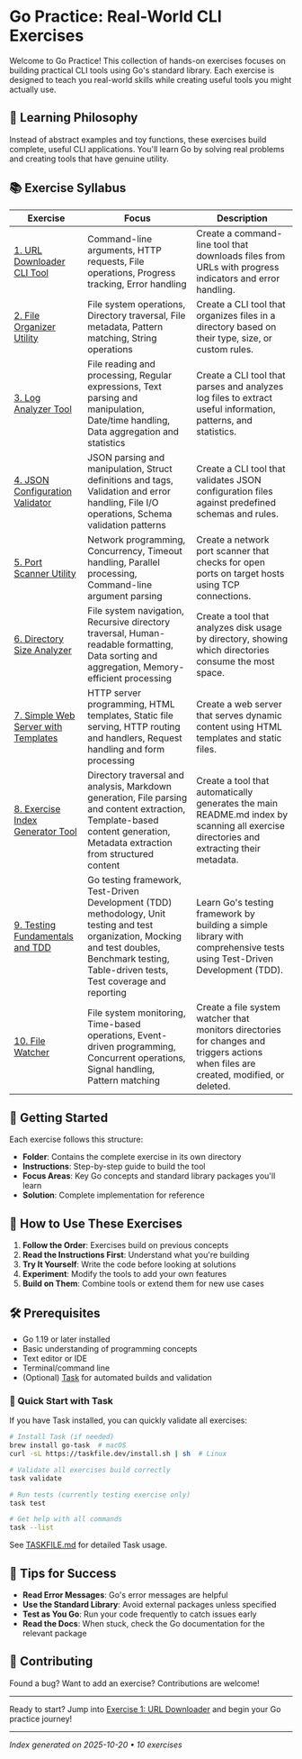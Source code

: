 # Go Practice: Real-World CLI Exercises

Welcome to Go Practice! This collection of hands-on exercises focuses on building practical CLI tools using Go's standard library. Each exercise is designed to teach you real-world skills while creating useful tools you might actually use.

## 🎯 Learning Philosophy

Instead of abstract examples and toy functions, these exercises build complete, useful CLI applications. You'll learn Go by solving real problems and creating tools that have genuine utility.

## 📚 Exercise Syllabus

| Exercise | Focus | Description |
|----------|-------|-------------|
| [1. URL Downloader CLI Tool](./01-url-downloader/) | Command-line arguments, HTTP requests, File operations, Progress tracking, Error handling | Create a command-line tool that downloads files from URLs with progress indicators and error handling. |
| [2. File Organizer Utility](./02-file-organizer/) | File system operations, Directory traversal, File metadata, Pattern matching, String operations | Create a CLI tool that organizes files in a directory based on their type, size, or custom rules. |
| [3. Log Analyzer Tool](./03-log-analyzer/) | File reading and processing, Regular expressions, Text parsing and manipulation, Date/time handling, Data aggregation and statistics | Create a CLI tool that parses and analyzes log files to extract useful information, patterns, and statistics. |
| [4. JSON Configuration Validator](./04-json-validator/) | JSON parsing and manipulation, Struct definitions and tags, Validation and error handling, File I/O operations, Schema validation patterns | Create a CLI tool that validates JSON configuration files against predefined schemas and rules. |
| [5. Port Scanner Utility](./05-port-scanner/) | Network programming, Concurrency, Timeout handling, Parallel processing, Command-line argument parsing | Create a network port scanner that checks for open ports on target hosts using TCP connections. |
| [6. Directory Size Analyzer](./06-dir-sizer/) | File system navigation, Recursive directory traversal, Human-readable formatting, Data sorting and aggregation, Memory-efficient processing | Create a tool that analyzes disk usage by directory, showing which directories consume the most space. |
| [7. Simple Web Server with Templates](./07-web-server/) | HTTP server programming, HTML templates, Static file serving, HTTP routing and handlers, Request handling and form processing | Create a web server that serves dynamic content using HTML templates and static files. |
| [8. Exercise Index Generator Tool](./08-index-generator/) | Directory traversal and analysis, Markdown generation, File parsing and content extraction, Template-based content generation, Metadata extraction from structured content | Create a tool that automatically generates the main README.md index by scanning all exercise directories and extracting their metadata. |
| [9. Testing Fundamentals and TDD](./09-testing-fundamentals/) | Go testing framework, Test-Driven Development (TDD) methodology, Unit testing and test organization, Mocking and test doubles, Benchmark testing, Table-driven tests, Test coverage and reporting | Learn Go's testing framework by building a simple library with comprehensive tests using Test-Driven Development (TDD). |
| [10. File Watcher](./10-file-watcher/) | File system monitoring, Time-based operations, Event-driven programming, Concurrent operations, Signal handling, Pattern matching | Create a file system watcher that monitors directories for changes and triggers actions when files are created, modified, or deleted. |
## 🚀 Getting Started

Each exercise follows this structure:
- **Folder**: Contains the complete exercise in its own directory
- **Instructions**: Step-by-step guide to build the tool
- **Focus Areas**: Key Go concepts and standard library packages you'll learn
- **Solution**: Complete implementation for reference

## 📖 How to Use These Exercises

1. **Follow the Order**: Exercises build on previous concepts
2. **Read the Instructions First**: Understand what you're building
3. **Try It Yourself**: Write the code before looking at solutions
4. **Experiment**: Modify the tools to add your own features
5. **Build on Them**: Combine tools or extend them for new use cases

## 🛠 Prerequisites

- Go 1.19 or later installed
- Basic understanding of programming concepts
- Text editor or IDE
- Terminal/command line
- (Optional) [Task](https://taskfile.dev/) for automated builds and validation

### 🚀 Quick Start with Task

If you have Task installed, you can quickly validate all exercises:

```bash
# Install Task (if needed)
brew install go-task  # macOS
curl -sL https://taskfile.dev/install.sh | sh  # Linux

# Validate all exercises build correctly
task validate

# Run tests (currently testing exercise only)
task test

# Get help with all commands
task --list
```

See [TASKFILE.md](./TASKFILE.md) for detailed Task usage.

## 📝 Tips for Success

- **Read Error Messages**: Go's error messages are helpful
- **Use the Standard Library**: Avoid external packages unless specified
- **Test as You Go**: Run your code frequently to catch issues early
- **Read the Docs**: When stuck, check the Go documentation for the relevant package

## 🤝 Contributing

Found a bug? Want to add an exercise? Contributions are welcome!

---

Ready to start? Jump into [Exercise 1: URL Downloader](./01-url-downloader/) and begin your Go practice journey!

---
*Index generated on 2025-10-20 • 10 exercises*